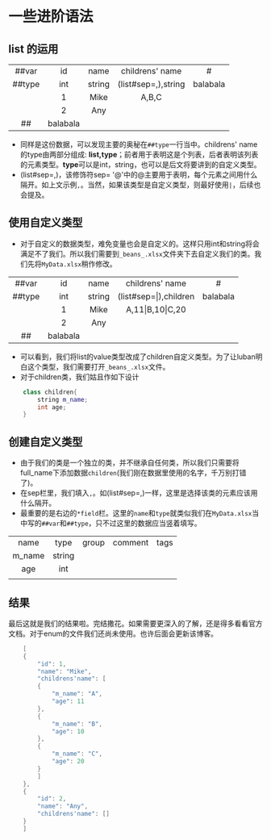 # 一些进阶语法

## list 的运用

|             |                                      |                      |                        |          |
| :---------: | :----------------------------------: |:--------------------:|:----------------------:|:--------:|
| ##var       |                     id               |          name        |childrens' name         |  #       |
| ##type      |                     int              |          string      |(list#sep=,),string     |  balabala|
|             | 1                                    |            Mike      |   A,B,C                |          |
|             |2                                     |           Any        |                        |          |
| ##          |  balabala                            |                      |                        |          |

- 同样是这份数据，可以发现主要的奥秘在`##type`一行当中。childrens' name的type由两部分组成: **list,type**；前者用于表明这是个列表，后者表明该列表的元素类型。**type**可以是int，string，也可以是后文将要讲到的自定义类型。
- (list#sep=,)，该修饰符sep= '@'中的@主要用于表明，每个元素之间用什么隔开。如上文示例`,`。当然，如果该类型是自定义类型，则最好使用`|`，后续也会提及。

## 使用自定义类型

- 对于自定义的数据类型，难免变量也会是自定义的。这样只用int和string将会满足不了我们。所以我们需要到`_beans_.xlsx`文件夹下去自定义我们的类。我们先将`MyData.xlsx`稍作修改。

|             |                                      |                      |                        |          |
| :---------: | :----------------------------------: |:--------------------:|:----------------------:|:--------:|
| ##var       |                     id               |          name        |childrens' name         |  #       |
| ##type      |                     int              |          string      |(list#sep=\|),children  |  balabala|
|             | 1                                    |            Mike      |   A,11\|B,10\|C,20     |          |
|             |2                                     |           Any        |                        |          |
| ##          |  balabala                            |                      |                        |          |


- 可以看到，我们将list的value类型改成了children自定义类型。为了让luban明白这个类型，我们需要打开`_beans_.xlsx`文件。
- 对于children类，我们姑且作如下设计

``` cpp
    class children{
        string m_name;
        int age;
    }
```

## 创建自定义类型
- 由于我们的类是一个独立的类，并不继承自任何类，所以我们只需要将full_name下添加数据`children`(我们刚在数据里使用的名字，千万别打错了)。
- 在sep栏里，我们填入`,`。如(list#sep=,)一样，这里是选择该类的元素应该用什么隔开。
- 最重要的是右边的`*field`栏。这里的`name`和`type`就类似我们在`MyData.xlsx`当中写的`##var`和`##type`，只不过这里的数据应当竖着填写。
  
|             |                                      |                      |                        |          |
| :---------: | :----------------------------------: |:--------------------:|:----------------------:|:--------:|
| name        |                     type             |          group       |comment                 |  tags    |
|   m_name    |                     string           |                      |                        |          |
|     age     | int                                  |                      |                        |          |
|             |                                      |                      |                        |          |


## 结果
最后这就是我们的结果啦。完结撒花。如果需要更深入的了解，还是得多看看官方文档。对于enum的文件我们还尚未使用。也许后面会更新该博客。
``` cpp
    [
    {
        "id": 1,
        "name": "Mike",
        "childrens'name": [
        {
            "m_name": "A",
            "age": 11
        },
        {
            "m_name": "B",
            "age": 10
        },
        {
            "m_name": "C",
            "age": 20
        }
        ]
    },
    {
        "id": 2,
        "name": "Any",
        "childrens'name": []
    }
    ]   
```